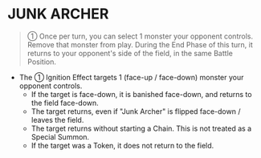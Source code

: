 # JUNK ARCHER

> ① Once per turn, you can select 1 monster your opponent controls. Remove that monster from play. During the End Phase of this turn, it returns to your opponent's side of the field, in the same Battle Position.

*   The ① Ignition Effect targets 1 (face-up / face-down) monster your opponent controls.
    *   If the target is face-down, it is banished face-down, and returns to the field face-down.
    *   The target returns, even if "Junk Archer" is flipped face-down / leaves the field.
    *   The target returns without starting a Chain. This is not treated as a Special Summon.
    *   If the target was a Token, it does not return to the field.

